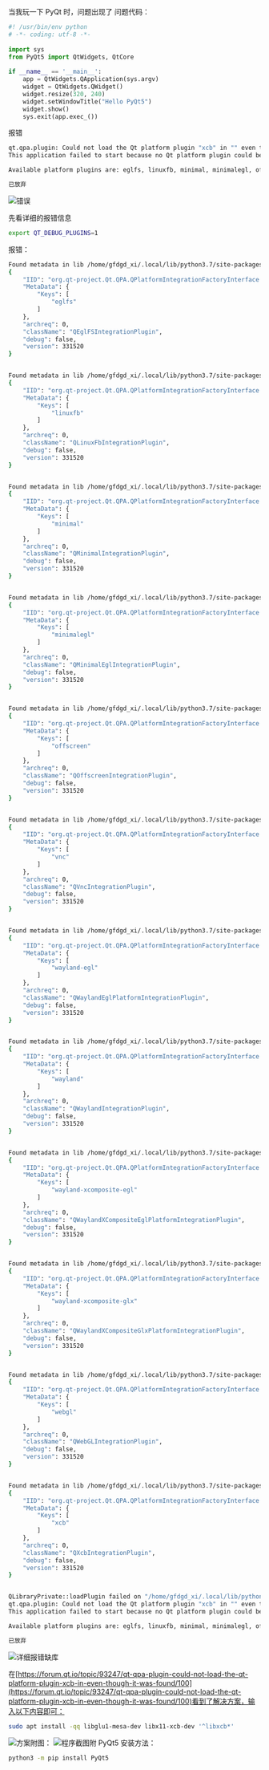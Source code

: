 当我玩一下 PyQt 时，问题出现了
问题代码：
```python
#! /usr/bin/env python
# -*- coding: utf-8 -*-
 
import sys
from PyQt5 import QtWidgets, QtCore
 
if __name__ == '__main__':
    app = QtWidgets.QApplication(sys.argv)
    widget = QtWidgets.QWidget()
    widget.resize(320, 240)
    widget.setWindowTitle("Hello PyQt5")
    widget.show()
    sys.exit(app.exec_())
```
报错
```bash
qt.qpa.plugin: Could not load the Qt platform plugin "xcb" in "" even though it was found.
This application failed to start because no Qt platform plugin could be initialized. Reinstalling the application may fix this problem.

Available platform plugins are: eglfs, linuxfb, minimal, minimalegl, offscreen, vnc, wayland-egl, wayland, wayland-xcomposite-egl, wayland-xcomposite-glx, webgl, xcb.

已放弃
```
![错误](https://img-blog.csdnimg.cn/ec3c2dd2862c465aa564bfee82dbb0d1.png)

先看详细的报错信息
```bash
export QT_DEBUG_PLUGINS=1
```
报错：
```bash
Found metadata in lib /home/gfdgd_xi/.local/lib/python3.7/site-packages/PyQt5/Qt5/plugins/platforms/libqeglfs.so, metadata=
{
    "IID": "org.qt-project.Qt.QPA.QPlatformIntegrationFactoryInterface.5.3",
    "MetaData": {
        "Keys": [
            "eglfs"
        ]
    },
    "archreq": 0,
    "className": "QEglFSIntegrationPlugin",
    "debug": false,
    "version": 331520
}


Found metadata in lib /home/gfdgd_xi/.local/lib/python3.7/site-packages/PyQt5/Qt5/plugins/platforms/libqlinuxfb.so, metadata=
{
    "IID": "org.qt-project.Qt.QPA.QPlatformIntegrationFactoryInterface.5.3",
    "MetaData": {
        "Keys": [
            "linuxfb"
        ]
    },
    "archreq": 0,
    "className": "QLinuxFbIntegrationPlugin",
    "debug": false,
    "version": 331520
}


Found metadata in lib /home/gfdgd_xi/.local/lib/python3.7/site-packages/PyQt5/Qt5/plugins/platforms/libqminimal.so, metadata=
{
    "IID": "org.qt-project.Qt.QPA.QPlatformIntegrationFactoryInterface.5.3",
    "MetaData": {
        "Keys": [
            "minimal"
        ]
    },
    "archreq": 0,
    "className": "QMinimalIntegrationPlugin",
    "debug": false,
    "version": 331520
}


Found metadata in lib /home/gfdgd_xi/.local/lib/python3.7/site-packages/PyQt5/Qt5/plugins/platforms/libqminimalegl.so, metadata=
{
    "IID": "org.qt-project.Qt.QPA.QPlatformIntegrationFactoryInterface.5.3",
    "MetaData": {
        "Keys": [
            "minimalegl"
        ]
    },
    "archreq": 0,
    "className": "QMinimalEglIntegrationPlugin",
    "debug": false,
    "version": 331520
}


Found metadata in lib /home/gfdgd_xi/.local/lib/python3.7/site-packages/PyQt5/Qt5/plugins/platforms/libqoffscreen.so, metadata=
{
    "IID": "org.qt-project.Qt.QPA.QPlatformIntegrationFactoryInterface.5.3",
    "MetaData": {
        "Keys": [
            "offscreen"
        ]
    },
    "archreq": 0,
    "className": "QOffscreenIntegrationPlugin",
    "debug": false,
    "version": 331520
}


Found metadata in lib /home/gfdgd_xi/.local/lib/python3.7/site-packages/PyQt5/Qt5/plugins/platforms/libqvnc.so, metadata=
{
    "IID": "org.qt-project.Qt.QPA.QPlatformIntegrationFactoryInterface.5.3",
    "MetaData": {
        "Keys": [
            "vnc"
        ]
    },
    "archreq": 0,
    "className": "QVncIntegrationPlugin",
    "debug": false,
    "version": 331520
}


Found metadata in lib /home/gfdgd_xi/.local/lib/python3.7/site-packages/PyQt5/Qt5/plugins/platforms/libqwayland-egl.so, metadata=
{
    "IID": "org.qt-project.Qt.QPA.QPlatformIntegrationFactoryInterface.5.3",
    "MetaData": {
        "Keys": [
            "wayland-egl"
        ]
    },
    "archreq": 0,
    "className": "QWaylandEglPlatformIntegrationPlugin",
    "debug": false,
    "version": 331520
}


Found metadata in lib /home/gfdgd_xi/.local/lib/python3.7/site-packages/PyQt5/Qt5/plugins/platforms/libqwayland-generic.so, metadata=
{
    "IID": "org.qt-project.Qt.QPA.QPlatformIntegrationFactoryInterface.5.3",
    "MetaData": {
        "Keys": [
            "wayland"
        ]
    },
    "archreq": 0,
    "className": "QWaylandIntegrationPlugin",
    "debug": false,
    "version": 331520
}


Found metadata in lib /home/gfdgd_xi/.local/lib/python3.7/site-packages/PyQt5/Qt5/plugins/platforms/libqwayland-xcomposite-egl.so, metadata=
{
    "IID": "org.qt-project.Qt.QPA.QPlatformIntegrationFactoryInterface.5.3",
    "MetaData": {
        "Keys": [
            "wayland-xcomposite-egl"
        ]
    },
    "archreq": 0,
    "className": "QWaylandXCompositeEglPlatformIntegrationPlugin",
    "debug": false,
    "version": 331520
}


Found metadata in lib /home/gfdgd_xi/.local/lib/python3.7/site-packages/PyQt5/Qt5/plugins/platforms/libqwayland-xcomposite-glx.so, metadata=
{
    "IID": "org.qt-project.Qt.QPA.QPlatformIntegrationFactoryInterface.5.3",
    "MetaData": {
        "Keys": [
            "wayland-xcomposite-glx"
        ]
    },
    "archreq": 0,
    "className": "QWaylandXCompositeGlxPlatformIntegrationPlugin",
    "debug": false,
    "version": 331520
}


Found metadata in lib /home/gfdgd_xi/.local/lib/python3.7/site-packages/PyQt5/Qt5/plugins/platforms/libqwebgl.so, metadata=
{
    "IID": "org.qt-project.Qt.QPA.QPlatformIntegrationFactoryInterface.5.3",
    "MetaData": {
        "Keys": [
            "webgl"
        ]
    },
    "archreq": 0,
    "className": "QWebGLIntegrationPlugin",
    "debug": false,
    "version": 331520
}


Found metadata in lib /home/gfdgd_xi/.local/lib/python3.7/site-packages/PyQt5/Qt5/plugins/platforms/libqxcb.so, metadata=
{
    "IID": "org.qt-project.Qt.QPA.QPlatformIntegrationFactoryInterface.5.3",
    "MetaData": {
        "Keys": [
            "xcb"
        ]
    },
    "archreq": 0,
    "className": "QXcbIntegrationPlugin",
    "debug": false,
    "version": 331520
}


QLibraryPrivate::loadPlugin failed on "/home/gfdgd_xi/.local/lib/python3.7/site-packages/PyQt5/Qt5/plugins/platforms/libqxcb.so" : "Cannot load library /home/gfdgd_xi/.local/lib/python3.7/site-packages/PyQt5/Qt5/plugins/platforms/libqxcb.so: (libxcb-util.so.1: 无法打开共享对象文件: 没有那个文件或目录)"
qt.qpa.plugin: Could not load the Qt platform plugin "xcb" in "" even though it was found.
This application failed to start because no Qt platform plugin could be initialized. Reinstalling the application may fix this problem.

Available platform plugins are: eglfs, linuxfb, minimal, minimalegl, offscreen, vnc, wayland-egl, wayland, wayland-xcomposite-egl, wayland-xcomposite-glx, webgl, xcb.

已放弃
```
![详细报错](https://img-blog.csdnimg.cn/7d3c19d84d3349e38786017818ae1134.png?x-oss-process=image/watermark,type_ZmFuZ3poZW5naGVpdGk,shadow_10,text_aHR0cHM6Ly9ibG9nLmNzZG4ubmV0L3dlaXhpbl80NjQwMzQ4Mw==,size_16,color_FFFFFF,t_70)缺库

在[https://forum.qt.io/topic/93247/qt-qpa-plugin-could-not-load-the-qt-platform-plugin-xcb-in-even-though-it-was-found/100](https://forum.qt.io/topic/93247/qt-qpa-plugin-could-not-load-the-qt-platform-plugin-xcb-in-even-though-it-was-found/100)看到了解决方案，输入以下内容即可：
```bash
sudo apt install -qq libglu1-mesa-dev libx11-xcb-dev '^libxcb*'
```
![方案](https://img-blog.csdnimg.cn/9785f4e0fc7348f087db7cab76006b2d.png?x-oss-process=image/watermark,type_ZmFuZ3poZW5naGVpdGk,shadow_10,text_aHR0cHM6Ly9ibG9nLmNzZG4ubmV0L3dlaXhpbl80NjQwMzQ4Mw==,size_16,color_FFFFFF,t_70)附图：
![程序截图](https://img-blog.csdnimg.cn/868fe566a7ad4f1a9b7fb389aefbbef6.png?x-oss-process=image/watermark,type_ZmFuZ3poZW5naGVpdGk,shadow_10,text_aHR0cHM6Ly9ibG9nLmNzZG4ubmV0L3dlaXhpbl80NjQwMzQ4Mw==,size_16,color_FFFFFF,t_70)附 PyQt5 安装方法：
```bash
python3 -m pip install PyQt5
```


